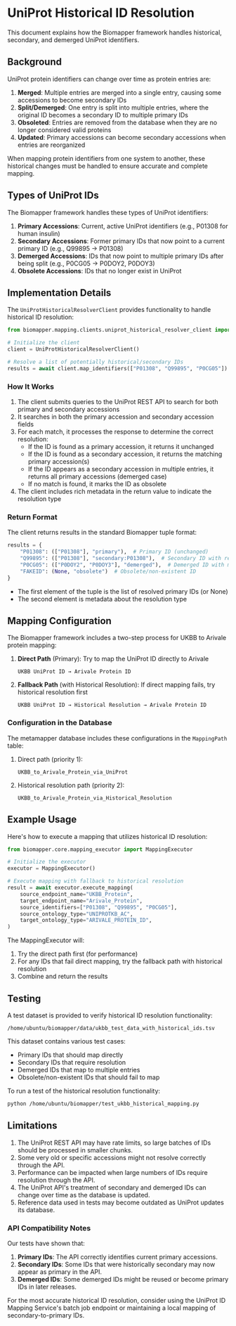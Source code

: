 # UniProt Historical ID Resolution

This document explains how the Biomapper framework handles historical, secondary, and demerged UniProt identifiers.

## Background

UniProt protein identifiers can change over time as protein entries are:

1. **Merged**: Multiple entries are merged into a single entry, causing some accessions to become secondary IDs
2. **Split/Demerged**: One entry is split into multiple entries, where the original ID becomes a secondary ID to multiple primary IDs
3. **Obsoleted**: Entries are removed from the database when they are no longer considered valid proteins
4. **Updated**: Primary accessions can become secondary accessions when entries are reorganized

When mapping protein identifiers from one system to another, these historical changes must be handled to ensure accurate and complete mapping.

## Types of UniProt IDs

The Biomapper framework handles these types of UniProt identifiers:

1. **Primary Accessions**: Current, active UniProt identifiers (e.g., P01308 for human insulin)
2. **Secondary Accessions**: Former primary IDs that now point to a current primary ID (e.g., Q99895 → P01308)
3. **Demerged Accessions**: IDs that now point to multiple primary IDs after being split (e.g., P0CG05 → P0DOY2, P0DOY3)
4. **Obsolete Accessions**: IDs that no longer exist in UniProt

## Implementation Details

The `UniProtHistoricalResolverClient` provides functionality to handle historical ID resolution:

```python
from biomapper.mapping.clients.uniprot_historical_resolver_client import UniProtHistoricalResolverClient

# Initialize the client
client = UniProtHistoricalResolverClient()

# Resolve a list of potentially historical/secondary IDs
results = await client.map_identifiers(["P01308", "Q99895", "P0CG05"])
```

### How It Works

1. The client submits queries to the UniProt REST API to search for both primary and secondary accessions
2. It searches in both the primary accession and secondary accession fields
3. For each match, it processes the response to determine the correct resolution:
   - If the ID is found as a primary accession, it returns it unchanged
   - If the ID is found as a secondary accession, it returns the matching primary accession(s)
   - If the ID appears as a secondary accession in multiple entries, it returns all primary accessions (demerged case)
   - If no match is found, it marks the ID as obsolete
4. The client includes rich metadata in the return value to indicate the resolution type

### Return Format

The client returns results in the standard Biomapper tuple format:

```python
results = {
    "P01308": (["P01308"], "primary"),  # Primary ID (unchanged)
    "Q99895": (["P01308"], "secondary:P01308"),  # Secondary ID with resolution
    "P0CG05": (["P0DOY2", "P0DOY3"], "demerged"),  # Demerged ID with multiple targets
    "FAKEID": (None, "obsolete")  # Obsolete/non-existent ID
}
```

- The first element of the tuple is the list of resolved primary IDs (or None)
- The second element is metadata about the resolution type

## Mapping Configuration

The Biomapper framework includes a two-step process for UKBB to Arivale protein mapping:

1. **Direct Path** (Primary): Try to map the UniProt ID directly to Arivale
   ```
   UKBB UniProt ID → Arivale Protein ID
   ```

2. **Fallback Path** (with Historical Resolution): If direct mapping fails, try historical resolution first
   ```
   UKBB UniProt ID → Historical Resolution → Arivale Protein ID
   ```

### Configuration in the Database

The metamapper database includes these configurations in the `MappingPath` table:

1. Direct path (priority 1):
   ```
   UKBB_to_Arivale_Protein_via_UniProt
   ```

2. Historical resolution path (priority 2):
   ```
   UKBB_to_Arivale_Protein_via_Historical_Resolution
   ```

## Example Usage

Here's how to execute a mapping that utilizes historical ID resolution:

```python
from biomapper.core.mapping_executor import MappingExecutor

# Initialize the executor
executor = MappingExecutor()

# Execute mapping with fallback to historical resolution
result = await executor.execute_mapping(
    source_endpoint_name="UKBB_Protein",
    target_endpoint_name="Arivale_Protein",
    source_identifiers=["P01308", "Q99895", "P0CG05"],
    source_ontology_type="UNIPROTKB_AC",
    target_ontology_type="ARIVALE_PROTEIN_ID",
)
```

The MappingExecutor will:
1. Try the direct path first (for performance)
2. For any IDs that fail direct mapping, try the fallback path with historical resolution
3. Combine and return the results

## Testing

A test dataset is provided to verify historical ID resolution functionality:

```
/home/ubuntu/biomapper/data/ukbb_test_data_with_historical_ids.tsv
```

This dataset contains various test cases:
- Primary IDs that should map directly
- Secondary IDs that require resolution
- Demerged IDs that map to multiple entries
- Obsolete/non-existent IDs that should fail to map

To run a test of the historical resolution functionality:

```bash
python /home/ubuntu/biomapper/test_ukbb_historical_mapping.py
```

## Limitations

1. The UniProt REST API may have rate limits, so large batches of IDs should be processed in smaller chunks.
2. Some very old or specific accessions might not resolve correctly through the API.
3. Performance can be impacted when large numbers of IDs require resolution through the API.
4. The UniProt API's treatment of secondary and demerged IDs can change over time as the database is updated.
5. Reference data used in tests may become outdated as UniProt updates its database.

### API Compatibility Notes

Our tests have shown that:

1. **Primary IDs**: The API correctly identifies current primary accessions.
2. **Secondary IDs**: Some IDs that were historically secondary may now appear as primary in the API.
3. **Demerged IDs**: Some demerged IDs might be reused or become primary IDs in later releases.

For the most accurate historical ID resolution, consider using the UniProt ID Mapping Service's
batch job endpoint or maintaining a local mapping of secondary-to-primary IDs.